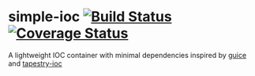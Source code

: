 # simple-ioc [![Build Status](https://travis-ci.org/uklance/simple-ioc.svg?branch=master)](https://travis-ci.org/uklance/simple-ioc) [![Coverage Status](https://coveralls.io/repos/github/uklance/simple-ioc/badge.svg?branch=master)](https://coveralls.io/github/uklance/simple-ioc?branch=master)

A lightweight IOC container with minimal dependencies inspired by [guice](https://github.com/google/guice) and [tapestry-ioc](https://tapestry.apache.org/ioc.html) 
